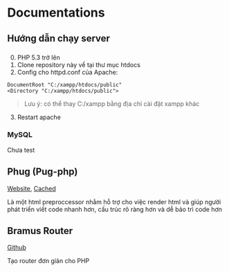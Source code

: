 # Documentations
## Hướng dẫn chạy server
### 
0. PHP 5.3 trở lên
1. Clone repository này về tại thư mục htdocs
2. Config cho httpd.conf của Apache:
```
DocumentRoot "C:/xampp/htdocs/public"
<Directory "C:/xampp/htdocs/public">
```
> Lưu ý: có thể thay C:/xampp bằng địa chỉ cài đặt xampp khác
3. Restart apache
### MySQL
Chưa test

## Phug (Pug-php)
[Website](https://phug-lang.com/), [Cached](https://web.archive.org/web/20180823052643/https://phug-lang.com/)

Là một html preproccessor nhằm hỗ trợ cho việc render html và giúp người phát triển viết code nhanh hơn, cấu trúc rõ ràng hơn và dễ bảo trì code hơn


## Bramus Router
[Github](https://github.com/bramus/router)

Tạo router đơn giản cho PHP